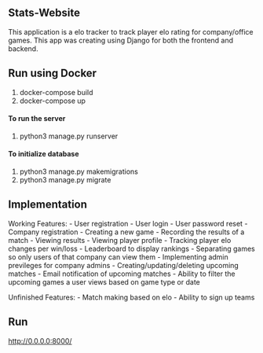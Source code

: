 ## Stats-Website
This application is a elo tracker to track player elo rating for company/office games. This app was creating using Django for both the frontend and backend. 

## Run using Docker
1. docker-compose build
2. docker-compose up

#### To run the server
1. python3 manage.py runserver

#### To initialize database
1. python3 manage.py makemigrations
2. python3 manage.py migrate

## Implementation
Working Features:
    - User registration
    - User login
    - User password reset
    - Company registration
    - Creating a new game
    - Recording the results of a match
    - Viewing results 
    - Viewing player profile
    - Tracking player elo changes per win/loss 
    - Leaderboard to display rankings
    - Separating games so only users of that company can view them
    - Implementing admin previleges for company admins
    - Creating/updating/deleting upcoming matches
    - Email notification of upcoming matches
    - Ability to filter the upcoming games a user views based on game type or date

Unfinished Features:
	- Match making based on elo
	- Ability to sign up teams

## Run
http://0.0.0.0:8000/
